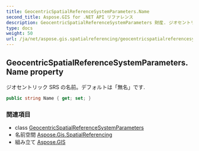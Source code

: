 ```yaml
---
title: GeocentricSpatialReferenceSystemParameters.Name
second_title: Aspose.GIS for .NET API リファレンス
description: GeocentricSpatialReferenceSystemParameters 財産. ジオセントリック SRS の名前デフォルトは無名です.
type: docs
weight: 50
url: /ja/net/aspose.gis.spatialreferencing/geocentricspatialreferencesystemparameters/name/
---
```

## GeocentricSpatialReferenceSystemParameters.Name property

ジオセントリック SRS の名前。デフォルトは「無名」です.

```csharp
public string Name { get; set; }
```

### 関連項目

* class [GeocentricSpatialReferenceSystemParameters](../)
* 名前空間 [Aspose.Gis.SpatialReferencing](../../geocentricspatialreferencesystemparameters/)
* 組み立て [Aspose.GIS](../../../)


